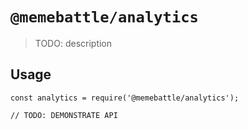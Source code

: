 # `@memebattle/analytics`

> TODO: description

## Usage

```
const analytics = require('@memebattle/analytics');

// TODO: DEMONSTRATE API
```
